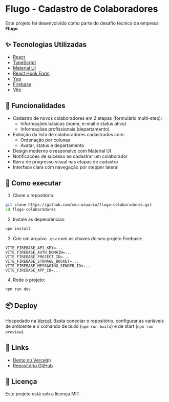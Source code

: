 # Flugo - Cadastro de Colaboradores

Este projeto foi desenvolvido como parte do desafio técnico da empresa **Flugo**.

## ✨ Tecnologias Utilizadas

- [React](https://reactjs.org/)
- [TypeScript](https://www.typescriptlang.org/)
- [Material UI](https://mui.com/)
- [React Hook Form](https://react-hook-form.com/)
- [Yup](https://github.com/jquense/yup)
- [Firebase](https://firebase.google.com/)
- [Vite](https://vitejs.dev/)

## 🧩 Funcionalidades

- Cadastro de novos colaboradores em 2 etapas (formulário multi-step):
  - Informações básicas (nome, e-mail e status ativo)
  - Informações profissionais (departamento)
- Exibição da lista de colaboradores cadastrados com:
  - Ordenação por colunas
  - Avatar, status e departamento
- Design moderno e responsivo com Material UI
- Notificações de sucesso ao cadastrar um colaborador
- Barra de progresso visual nas etapas de cadastro
- Interface clara com navegação por stepper lateral

## 🚀 Como executar

1. Clone o repositório:
```bash
git clone https://github.com/seu-usuario/flugo-colaboradores.git
cd flugo-colaboradores
```

2. Instale as dependências:
```bash
npm install
```

3. Crie um arquivo `.env` com as chaves do seu projeto Firebase:
```env
VITE_FIREBASE_API_KEY=...
VITE_FIREBASE_AUTH_DOMAIN=...
VITE_FIREBASE_PROJECT_ID=...
VITE_FIREBASE_STORAGE_BUCKET=...
VITE_FIREBASE_MESSAGING_SENDER_ID=...
VITE_FIREBASE_APP_ID=...
```

4. Rode o projeto:
```bash
npm run dev
```

## 📦 Deploy

Hospedado na [Vercel](https://vercel.com/). Basta conectar o repositório, configurar as variáveis de ambiente e o comando de build (`npm run build`) e de start (`npm run preview`).

## 🔗 Links

- [Demo no Vercel](https://test-flugo-colaboradores-jb2wzjbvk-mauricio2025s-projects.vercel.app/)p)
- [Repositório GitHub](https://github.com/Mauricio2025/test-flugo-colaboradores)

## 📝 Licença

Este projeto está sob a licença MIT.
